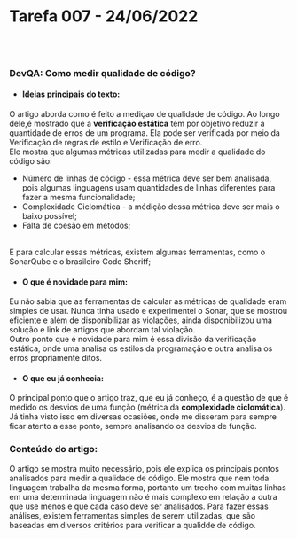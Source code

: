 # Tarefa 007 - 24/06/2022

<br>
<br>

### DevQA: Como medir qualidade de código?

* #### Ideias principais do texto:
O artigo aborda como é feito a mediçao de qualidade de código. Ao longo dele,é mostrado que a **verificação estática** tem por objetivo reduzir a quantidade de erros de um programa. Ela pode ser verificada por meio da Verificação de regras de estilo e Verificação de erro.<br>
Ele mostra que algumas métricas utilizadas para medir a qualidade do código são: <br>
* Número de linhas de código - essa métrica deve ser bem analisada, pois algumas linguagens usam quantidades de linhas diferentes para fazer a mesma funcionalidade;
* Complexidade Ciclomática - a médição dessa métrica deve ser mais o baixo possível;
* Falta de coesão em métodos;

<br>E para calcular essas métricas, existem algumas ferramentas, como o SonarQube e o brasileiro Code Sheriff; <br>

* #### O que é novidade para mim:
Eu não sabia que as ferramentas de calcular as métricas de qualidade eram simples de usar. Nunca tinha usado e experimentei o Sonar, que se mostrou eficiente e além de disponibilizar as violações, ainda disponibilizou uma solução e link de artigos que abordam tal violação.<br>
Outro ponto que é novidade para mim é essa divisão da verificação estática, onde uma analisa os estilos da programação e outra analisa os erros propriamente ditos.<br>

* #### O que eu já conhecia:
O principal ponto que o artigo traz, que eu já conheço, é a questão de que é medido os desvios de uma função (métrica da **complexidade ciclomática**). Já tinha visto isso em diversas ocasiões, onde me disseram para sempre ficar atento a esse ponto, sempre analisando os desvios de função.

### Conteúdo do artigo:
O artigo se mostra muito necessário, pois ele explica os principais pontos analisados para medir a qualidade de código. Ele mostra que nem toda linguagem trabalha da mesma forma, portanto um trecho com muitas linhas em uma determinada linguagem não é mais complexo em relação a outra que use menos e que cada caso deve ser analisados. Para fazer essas análises, existem ferramentas simples de serem utilizadas, que são baseadas em diversos critérios para verificar a qualidde de código.



